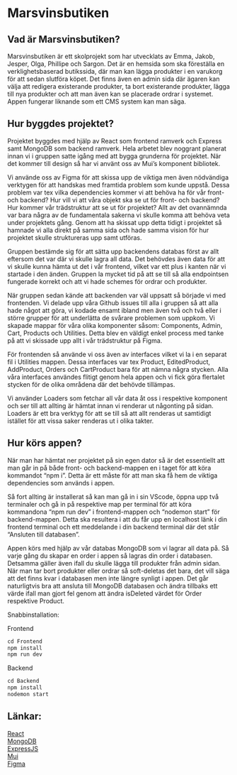 # Marsvinsbutiken



## Vad är Marsvinsbutiken?

Marsvinsbutiken är ett skolprojekt som har utvecklats av Emma, Jakob, Jesper, Olga, Phillipe och Sargon. Det är en hemsida som ska föreställa en verklighetsbaserad butikssida, där man kan lägga produkter i en varukorg för att sedan slutföra köpet. Det finns även en admin sida där ägaren kan välja att redigera existerande produkter, ta bort existerande produkter, lägga till nya produkter och att man även kan se placerade ordrar i systemet.
Appen fungerar liknande som ett CMS system kan man säga.



## Hur byggdes projektet?

Projektet byggdes med hjälp av React som frontend ramverk och Express samt MongoDB som backend ramverk. Hela arbetet blev noggrant planerat innan vi i gruppen satte igång med att bygga grunderna för projektet. När det kommer till design så har vi använt oss av Mui’s komponent bibliotek.

Vi använde oss av Figma för att skissa upp de viktiga men även nödvändiga verktygen för att handskas med framtida problem som kunde uppstå. Dessa problem var tex vilka dependencies kommer vi att behöva ha för vår front- och backend? Hur vill vi att våra objekt ska se ut för front- och backend? Hur kommer vår trädstruktur att se ut för projektet?
Allt av det ovannämnda var bara några av de fundamentala sakerna vi skulle komma att behöva veta under projektets gång.
Genom att ha skissat upp detta tidigt i projektet så hamnade vi alla direkt på samma sida och hade samma vision för hur projektet skulle struktureras upp samt utföras.

Gruppen bestämde sig för att sätta upp backendens databas först av allt eftersom det var där vi skulle lagra all data. Det behövdes även data för att vi skulle kunna hämta ut det i vår frontend, vilket var ett plus i kanten när vi startade i den änden. Gruppen la mycket tid på att se till så alla endpointsen fungerade korrekt och att vi hade schemes för ordrar och produkter.

När gruppen sedan kände att backenden var väl uppsatt så började vi med frontenden. Vi delade upp våra Github issues till alla i gruppen så att alla hade något att göra, vi kodade ensamt ibland men även två och två eller i större grupper för att underlätta de svårare problemen som uppkom. 
Vi skapade mappar för våra olika komponenter såsom: Components, Admin, Cart, Products och Utilities. Detta blev en väldigt enkel process med tanke på att vi skissade upp allt i vår trädstruktur på Figma. 

För frontenden så använde vi oss även av interfaces vilket vi la i en separat fil i Utilities mappen. Dessa interfaces var tex Product, EditedProduct, AddProduct, Orders och CartProduct bara för att nämna några stycken.
 Alla våra interfaces användes flitigt genom hela appen och vi fick göra flertalet stycken för de olika områdena där det behövde tillämpas.

Vi använder Loaders som fetchar all vår data åt oss i respektive komponent och ser till att allting är hämtat innan vi renderar ut någonting på sidan. Loaders är ett bra verktyg för att se till så att allt renderas ut samtidigt istället för att vissa saker renderas ut i olika takter.



## Hur körs appen?

När man har hämtat ner projektet på sin egen dator så är det essentiellt att man går in på både front- och backend-mappen en i taget för att köra kommandot “npm i”. Detta är ett måste för att man ska få hem de viktiga dependencies som används i appen.

Så fort allting är installerat så kan man gå in i sin VScode, öppna upp två terminaler och gå in på respektive map per terminal för att köra kommandona “npm run dev” i frontend-mappen och “nodemon start” för backend-mappen.
Detta ska resultera i att du får upp en localhost länk i din frontend terminal och ett meddelande i din backend terminal där det står “Ansluten till databasen”.

Appen körs med hjälp av vår databas MongoDB som vi lagrar all data på. Så varje gång du skapar en order i appen så lagras din order i databasen. Detsamma gäller även ifall du skulle lägga till produkter från admin sidan.
När man tar bort produkter eller ordrar så soft-deletas det bara, det vill säga att det finns kvar i databasen men inte längre synligt i appen. 
Det går naturligtvis bra att ansluta till MongoDB databasen och ändra tillbaks ett värde ifall man gjort fel genom att ändra isDeleted värdet för Order respektive Product.

Snabbinstallation:

Frontend
```js
cd Frontend
npm install
npm run dev
```

Backend
```js
cd Backend
npm install
nodemon start
```


## Länkar:

[React](https://react.dev/) <br>
[MongoDB](https://www.mongodb.com/) <br>
[ExpressJS](https://expressjs.com/) <br>
[Mui](https://mui.com/) <br>
[Figma](https://www.figma.com/file/XdNV4pMRKx6a4DqVJTIpSe/Untitled?type=design&node-id=0-1&mode=design&t=4JX3xXK8Zh4V2Bzu-0) <br>

